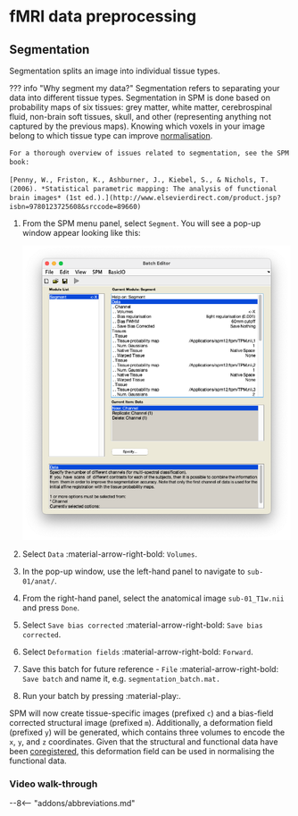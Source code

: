 # fMRI data preprocessing

## Segmentation

Segmentation splits an image into individual tissue types. 

??? info "Why segment my data?" 
    Segmentation refers to separating your data into different tissue types. Segmentation in SPM is done based on probability maps of six tissues: grey matter, white matter, cerebrospinal fluid, non-brain soft tissues, skull, and other (representing anything not captured by the previous maps). Knowing which voxels in your image belong to which tissue type can improve [normalisation](./normalisation.md). 

    For a thorough overview of issues related to segmentation, see the SPM book:

    [Penny, W., Friston, K., Ashburner, J., Kiebel, S., & Nichols, T. (2006). *Statistical parametric mapping: The analysis of functional brain images* (1st ed.).](http://www.elsevierdirect.com/product.jsp?isbn=9780123725608&srccode=89660)

1. From the SPM menu panel, select `Segment`. You will see a pop-up window appear looking like this:

    ![](../../../assets/figures/segmentation_batch.png)

2. Select `Data` :material-arrow-right-bold: `Volumes`. 
3. In the pop-up window, use the left-hand panel to navigate to `sub-01/anat/`. 
4. From the right-hand panel, select the anatomical image `sub-01_T1w.nii` and press `Done`.
5. Select `Save bias corrected` :material-arrow-right-bold: `Save bias corrected`.
6. Select `Deformation fields` :material-arrow-right-bold: `Forward`.
7. Save this batch for future reference - `File` :material-arrow-right-bold: `Save batch` and name it, e.g. `segmentation_batch.mat.`
8. Run your batch by pressing :material-play:.

SPM will now create tissue-specific images (prefixed `c`) and a bias-field corrected structural image (prefixed `m`). Additionally, a deformation field (prefixed `y`) will be generated, which contains three volumes to encode the `x`, `y`, and `z` coordinates. Given that the structural and functional data have been [coregistered](./coregistration.md), this deformation field can be used in normalising the functional data. 

### Video walk-through 

--8<-- "addons/abbreviations.md"